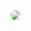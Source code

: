<html>
  <img src="https://github.com/user-attachments/assets/c37aa0b4-9a51-46df-af79-901e272bf960" style="border-radius: 50px;">
